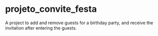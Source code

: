# projeto_convite_festa

A project to add and remove guests for a birthday party, and receive the invitation after entering the guests.
